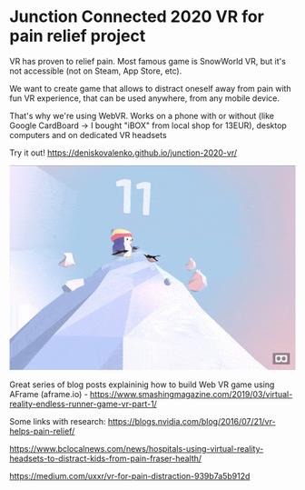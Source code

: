 # Junction Connected 2020 VR for pain relief project
VR has proven to relief pain. Most famous game is SnowWorld VR, but it's not accessible (not on Steam, App Store, etc). 

We want to create game that allows to distract oneself away from pain with fun VR experience, that can be used anywhere, from any mobile device.

That's why we're using WebVR. Works on a phone with or without (like Google CardBoard -> I bought "iBOX" from local shop for 13EUR), desktop computers and on dedicated VR headsets

Try it out!  https://deniskovalenko.github.io/junction-2020-vr/

![](assets/demo.gif)

Great series of blog posts explaininig how to build Web VR game using AFrame (aframe.io) - https://www.smashingmagazine.com/2019/03/virtual-reality-endless-runner-game-vr-part-1/


Some links with research:
https://blogs.nvidia.com/blog/2016/07/21/vr-helps-pain-relief/

https://www.bclocalnews.com/news/hospitals-using-virtual-reality-headsets-to-distract-kids-from-pain-fraser-health/

https://medium.com/uxxr/vr-for-pain-distraction-939b7a5b912d


